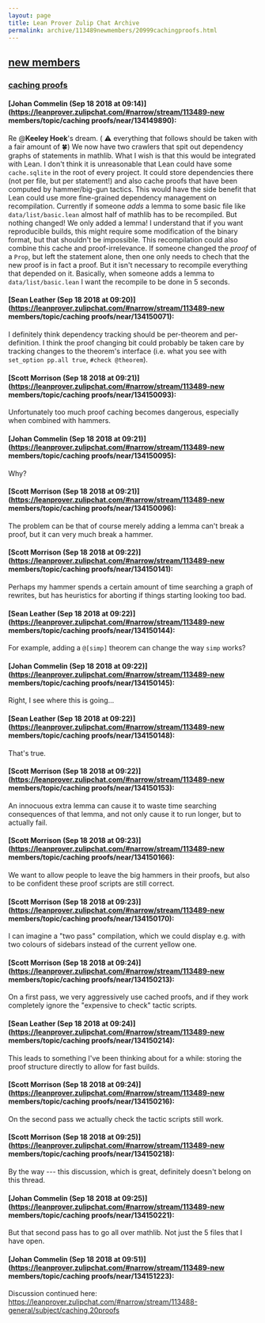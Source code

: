 ```yaml
---
layout: page
title: Lean Prover Zulip Chat Archive 
permalink: archive/113489newmembers/20999cachingproofs.html
---
```


## [new members](index.html)
### [caching proofs](20999cachingproofs.html)

#### [Johan Commelin (Sep 18 2018 at 09:14)](https://leanprover.zulipchat.com/#narrow/stream/113489-new members/topic/caching proofs/near/134149890):
Re @**Keeley Hoek**'s dream. ( :warning: everything that follows should be taken with a fair amount of :four_leaf_clover:)
We now have two crawlers that spit out dependency graphs of statements in mathlib. What I wish is that this would be integrated with Lean. I don't think it is unreasonable that Lean could have some `cache.sqlite` in the root of every project. It could store dependencies there (not per file, but per statement!) and also cache proofs that have been computed by hammer/big-gun tactics.
This would have the side benefit that Lean could use more fine-grained dependency management on recompilation. Currently if someone *adds* a lemma to some basic file like `data/list/basic.lean` almost half of mathlib has to be recompiled. But nothing changed! We only added a lemma!
I understand that if you want reproducible builds, this might require some modification of the binary format, but that shouldn't be impossible.
This recompilation could also combine this cache and proof-irrelevance. If someone changed the *proof* of a `Prop`, but left the statement alone, then one only needs to chech that the new proof is in fact a proof. But it isn't necessary to recompile everything that depended on it.
Basically, when someone adds a lemma to `data/list/basic.lean` I want the recompile to be done in 5 seconds.

#### [Sean Leather (Sep 18 2018 at 09:20)](https://leanprover.zulipchat.com/#narrow/stream/113489-new members/topic/caching proofs/near/134150071):
I definitely think dependency tracking should be per-theorem and per-definition. I think the proof changing bit could probably be taken care by tracking changes to the theorem's interface (i.e. what you see with `set_option pp.all true`, `#check @theorem`).

#### [Scott Morrison (Sep 18 2018 at 09:21)](https://leanprover.zulipchat.com/#narrow/stream/113489-new members/topic/caching proofs/near/134150093):
Unfortunately too much proof caching becomes dangerous, especially when combined with hammers.

#### [Johan Commelin (Sep 18 2018 at 09:21)](https://leanprover.zulipchat.com/#narrow/stream/113489-new members/topic/caching proofs/near/134150095):
Why?

#### [Scott Morrison (Sep 18 2018 at 09:21)](https://leanprover.zulipchat.com/#narrow/stream/113489-new members/topic/caching proofs/near/134150096):
The problem can be that of course merely adding a lemma can't break a proof, but it can very much break a hammer.

#### [Scott Morrison (Sep 18 2018 at 09:22)](https://leanprover.zulipchat.com/#narrow/stream/113489-new members/topic/caching proofs/near/134150141):
Perhaps my hammer spends a certain amount of time searching a graph of rewrites, but has heuristics for aborting if things starting looking too bad.

#### [Sean Leather (Sep 18 2018 at 09:22)](https://leanprover.zulipchat.com/#narrow/stream/113489-new members/topic/caching proofs/near/134150144):
For example, adding a `@[simp]` theorem can change the way `simp` works?

#### [Johan Commelin (Sep 18 2018 at 09:22)](https://leanprover.zulipchat.com/#narrow/stream/113489-new members/topic/caching proofs/near/134150145):
Right, I see where this is going...

#### [Sean Leather (Sep 18 2018 at 09:22)](https://leanprover.zulipchat.com/#narrow/stream/113489-new members/topic/caching proofs/near/134150148):
That's true.

#### [Scott Morrison (Sep 18 2018 at 09:22)](https://leanprover.zulipchat.com/#narrow/stream/113489-new members/topic/caching proofs/near/134150153):
An innocuous extra lemma can cause it to waste time searching consequences of that lemma, and not only cause it to run longer, but to actually fail.

#### [Scott Morrison (Sep 18 2018 at 09:23)](https://leanprover.zulipchat.com/#narrow/stream/113489-new members/topic/caching proofs/near/134150166):
We want to allow people to leave the big hammers in their proofs, but also to be confident these proof scripts are still correct.

#### [Scott Morrison (Sep 18 2018 at 09:23)](https://leanprover.zulipchat.com/#narrow/stream/113489-new members/topic/caching proofs/near/134150170):
I can imagine a "two pass" compilation, which we could display e.g. with two colours of sidebars instead of the current yellow one.

#### [Scott Morrison (Sep 18 2018 at 09:24)](https://leanprover.zulipchat.com/#narrow/stream/113489-new members/topic/caching proofs/near/134150213):
On a first pass, we very aggressively use cached proofs, and if they work completely ignore the "expensive to check" tactic scripts.

#### [Sean Leather (Sep 18 2018 at 09:24)](https://leanprover.zulipchat.com/#narrow/stream/113489-new members/topic/caching proofs/near/134150214):
This leads to something I've been thinking about for a while: storing the proof structure directly to allow for fast builds.

#### [Scott Morrison (Sep 18 2018 at 09:24)](https://leanprover.zulipchat.com/#narrow/stream/113489-new members/topic/caching proofs/near/134150216):
On the second pass we actually check the tactic scripts still work.

#### [Scott Morrison (Sep 18 2018 at 09:25)](https://leanprover.zulipchat.com/#narrow/stream/113489-new members/topic/caching proofs/near/134150218):
By the way --- this discussion, which is great, definitely doesn't belong on this thread.

#### [Johan Commelin (Sep 18 2018 at 09:25)](https://leanprover.zulipchat.com/#narrow/stream/113489-new members/topic/caching proofs/near/134150221):
But that second pass has to go all over mathlib. Not just the 5 files that I have open.

#### [Johan Commelin (Sep 18 2018 at 09:51)](https://leanprover.zulipchat.com/#narrow/stream/113489-new members/topic/caching proofs/near/134151223):
Discussion continued here: https://leanprover.zulipchat.com/#narrow/stream/113488-general/subject/caching.20proofs

